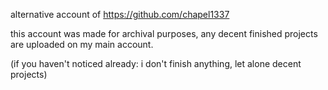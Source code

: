 alternative account of https://github.com/chapel1337

this account was made for archival purposes, any decent finished projects are uploaded on my main account.

(if you haven't noticed already: i don't finish anything, let alone decent projects)
